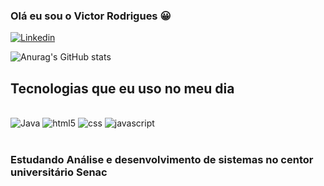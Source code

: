 ### Olá eu sou o Victor Rodrigues 😀


[![Linkedin](https://img.shields.io/badge/LinkedIn-0077B5?style=for-the-badge&logo=linkedin&logoColor=white)](https://www.linkedin.com/in/victor-rodrigues-silva-43a83b21/)


![Anurag's GitHub stats](https://github-readme-stats.vercel.app/api?username=Victor3425&show_icons=true&theme=onedark)

## Tecnologias que eu uso no meu dia

<div style = "display: inline_block"><br/>
<img aling = "center" alt= "Java" src="https://img.shields.io/badge/Java-ED8B00?style=for-the-badge&logo=java&logoColor=white"/>
  <img aling = "center" alt = "html5" src="https://img.shields.io/badge/HTML5-E34F26?style=for-the-badge&logo=html5&logoColor=white"/>
       <img aling = "center" alt = "css" src="https://img.shields.io/badge/CSS-239120?&style=for-the-badge&logo=css3&logoColor=white"/>
  <img aling = "center" alt = "javascript" src="https://img.shields.io/badge/JavaScript-F7DF1E?style=for-the-badge&logo=javascript&logoColor=black"/>
</div></br>

### Estudando Análise e desenvolvimento de sistemas no centor universitário Senac
